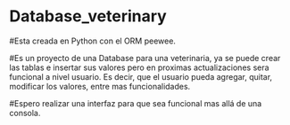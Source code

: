 # Database_veterinary

#Esta creada en Python con el ORM peewee.

#Es un proyecto de una Database para una veterinaria, ya se puede crear las tablas e insertar sus valores pero en proximas actualizaciones sera funcional a nivel usuario. Es decir, que el usuario pueda agregar, quitar, modificar los valores, entre mas funcionalidades.

#Espero realizar una interfaz para que sea funcional mas allá de una consola.
